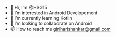- 👋 Hi, I’m @HSG15
- 👀 I’m interested in Android Developement
- 🌱 I’m currently learning Kotlin
- 💞️ I’m looking to collaborate on Android
- 📫 How to reach me giriharishankar@gmail.com

<!---
HSG15/HSG15 is a ✨ special ✨ repository because its `README.md` (this file) appears on your GitHub profile.
You can click the Preview link to take a look at your changes.
--->
